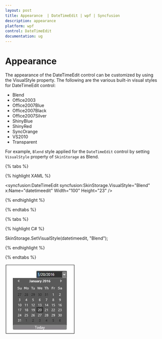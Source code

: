 ```yaml
---
layout: post
title: Appearance  | DateTimeEdit | wpf | Syncfusion 
description: appearance     
platform: wpf
control: DateTimeEdit
documentation: ug
---
```


# Appearance     

The appearance of the DateTimeEdit control can be customized by using the VisualStyle property. The following are the various built-in visual styles for DateTimeEdit control:

* Blend
* Office2003
* Office2007Blue
* Office2007Black
* Office2007Silver
* ShinyBlue
* ShinyRed
* SyncOrange
* VS2010
* Transparent

For example, `Blend` style applied for the `DateTimeEdit` control by setting `VisualStyle` property of `SkinStorage` as Blend.

{% tabs %}

{% highlight XAML %}

<syncfusion:DateTimeEdit syncfusion:SkinStorage.VisualStyle="Blend" x:Name="datetimeedit" Width="100" Height="23" />

{% endhighlight %}

{% endtabs %}

{% tabs %}

{% highlight C# %}

SkinStorage.SetVisualStyle(datetimeedit, "Blend");

{% endhighlight %}

{% endtabs %}

![](appearance-images/blend.jpeg)